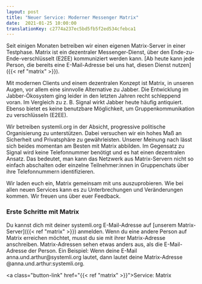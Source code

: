 ```yaml
---
layout: post
title: "Neuer Service: Moderner Messenger Matrix"
date:  2021-01-25 10:00:00
translationKey: c2774a237ec5bd5fb5f2ed534cfebca1
---
```

Seit einigen Monaten betreiben wir einen eigenen Matrix-Server in einer Testphase. Matrix ist ein dezentraler 
Messenger-Dienst, über den Ende-zu-Ende-verschlüsselt (E2EE) kommuniziert werden kann. [Ab heute kann jede Person, die 
bereits eine E-Mail-Adresse bei uns hat, diesen Dienst nutzen]({{< ref "matrix" >}}).<!--more-->

Mit modernen Clients und einem dezentralen Konzept ist Matrix, in unseren Augen, vor allem eine sinnvolle Alternative 
zu Jabber. Die Entwicklung im Jabber-Ökosystem ging leider in den letzten Jahren recht schleppend voran. Im Vergleich 
zu z. B. Signal wirkt Jabber heute häufig antiquiert. Ebenso bietet es keine benutzbare Möglichkeit, um 
Gruppenkommunikation zu verschlüsseln (E2EE).

Wir betreiben systemli.org in der Absicht, progressive politische Organisierung zu unterstützen. Dabei versuchen wir 
ein hohes Maß an Sicherheit und Privatsphäre zu gewährleisten. Unserer Meinung nach lässt sich beides momentan am 
Besten mit Matrix abbilden. Im Gegensatz zu Signal wird keine Telefonnummer benötigt und es hat einen dezentralen 
Ansatz. Das bedeutet, man kann das Netzwerk aus Matrix-Servern nicht so einfach abschalten oder einzelne 
Teilnehmer:innen in Gruppenchats über ihre Telefonnummern identifizieren.

Wir laden euch ein, Matrix gemeinsam mit uns auszuprobieren. Wie bei allen neuen Services kann es zu Unterbrechungen 
und Veränderungen kommen. Wir freuen uns über euer Feedback.

### Erste Schritte mit Matrix

Du kannst dich mit deiner systemli.org E-Mail-Adresse auf [unserem Matrix-Server]({{< ref "matrix" >}}) anmelden. 
Wenn du eine andere Person auf Matrix erreichen möchtet, musst du sie mit ihrer Matrix-Adresse anschreiben. 
Matrix-Adressen sehen etwas anders aus, als die E-Mail-Adresse der Person. Ein Beispiel: Wenn deine E-Mail 
anna.und.arthur\@systemli.org lautet, dann lautet deine Matrix-Adresse @anna.und.arthur:systemli.org.

<a class="button-link" href="{{< ref "matrix" >}}">Service: Matrix</a>
